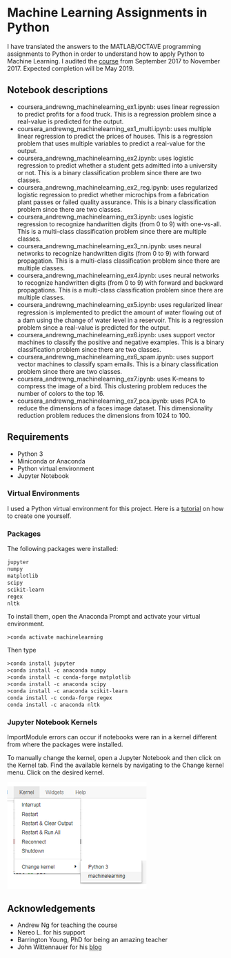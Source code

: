 # Machine Learning Assignments in Python
I have translated the answers to the MATLAB/OCTAVE programming assignments to Python in order to understand how to apply Python to Machine Learning. I audited the [course](https://www.coursera.org/learn/machine-learning) from September 2017 to November 2017. Expected completion will be May 2019.

## Notebook descriptions
* coursera_andrewng_machinelearning_ex1.ipynb: uses linear regression to predict profits for a food truck. This is a regression problem since a real-value is predicted for the output.
* coursera_andrewng_machinelearning_ex1_multi.ipynb: uses multiple linear regression to predict the prices of houses. This is a regression problem that uses multiple variables to predict a real-value for the output.
* coursera_andrewng_machinelearning_ex2.ipynb: uses logistic regression to predict whether a student gets admitted into a university or not. This is a binary classification problem since there are two classes.
* coursera_andrewng_machinelearning_ex2_reg.ipynb: uses regularized logistic regression to predict whether microchips from a fabrication plant passes or failed quality assurance. This is a binary classification problem since there are two classes.
* coursera_andrewng_machinelearning_ex3.ipynb: uses logistic regression to recognize handwritten digits (from 0 to 9) with one-vs-all. This is a multi-class classification problem since there are multiple classes.
* coursera_andrewng_machinelearning_ex3_nn.ipynb: uses neural networks to recognize handwritten digits (from 0 to 9) with forward propagation. This is a multi-class classification problem since there are multiple classes.
* coursera_andrewng_machinelearning_ex4.ipynb: uses neural networks to recognize handwritten digits (from 0 to 9) with forward and backward propagations. This is a multi-class classification problem since there are multiple classes.
* coursera_andrewng_machinelearning_ex5.ipynb: uses regularized linear regression is implemented to predict the amount of water ﬂowing out of a dam using the change of water level in a reservoir. This is a regression problem since a real-value is predicted for the output.
* coursera_andrewng_machinelearning_ex6.ipynb: uses support vector machines to classify the positive and negative examples. This is a binary classification problem since there are two classes.
* coursera_andrewng_machinelearning_ex6_spam.ipynb: uses support vector machines to classify spam emails. This is a binary classification problem since there are two classes.
* coursera_andrewng_machinelearning_ex7.ipynb: uses K-means to compress the image of a bird. This clustering problem reduces the number of colors to the top 16. 
* coursera_andrewng_machinelearning_ex7_pca.ipynb: uses PCA to reduce the dimensions of a faces image dataset. This dimensionality reduction problem reduces the dimensions from 1024 to 100.

## Requirements
* Python 3
* Miniconda or Anaconda
* Python virtual environment
* Jupyter Notebook

### Virtual Environments
I used a Python virtual environment for this project. Here is a [tutorial](https://uoa-eresearch.github.io/eresearch-cookbook/recipe/2014/11/20/conda/) on how to create one yourself. 

### Packages
The following packages were installed:
```
jupyter
numpy
matplotlib
scipy
scikit-learn
regex
nltk
```
To install them, open the Anaconda Prompt and activate your virtual environment. 
```
>conda activate machinelearning
```

Then type 
```
>conda install jupyter
>conda install -c anaconda numpy
>conda install -c conda-forge matplotlib
>conda install -c anaconda scipy
>conda install -c anaconda scikit-learn
conda install -c conda-forge regex
conda install -c anaconda nltk
```
### Jupyter Notebook Kernels
ImportModule errors can occur if notebooks were ran in a kernel different from where the packages were installed. 

To manually change the kernel, open a Jupyter Notebook and then click on the Kernel tab. Find the available kernels by navigating to the Change kernel menu. Click on the desired kernel.

![](https://github.com/j-chat/coursera-andrewng-ml-python/blob/master/kernel.png)

## Acknowledgements
* Andrew Ng for teaching the course
* Nereo L. for his support
* Barrington Young, PhD for being an amazing teacher
* John Wittennauer for his [blog](https://www.johnwittenauer.net/machine-learning-exercises-in-python-part-1/)

